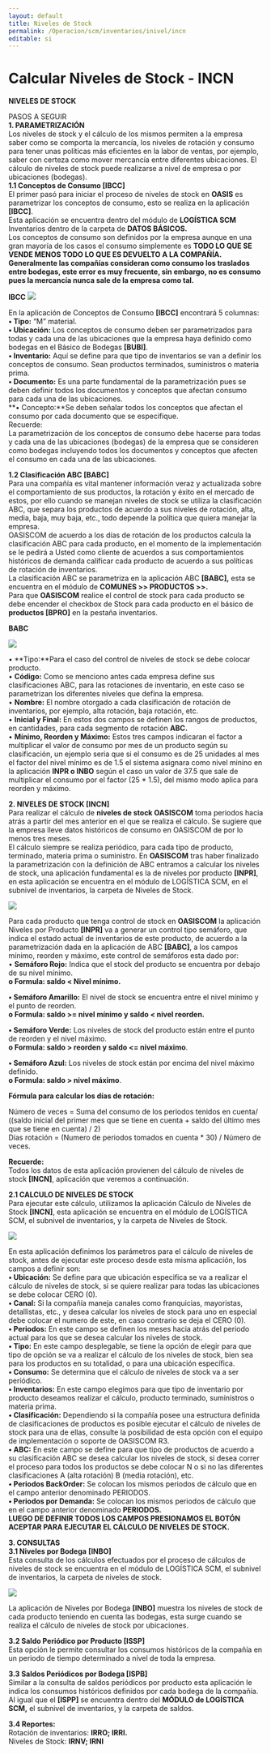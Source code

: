 ```yaml
---
layout: default
title: Niveles de Stock
permalink: /Operacion/scm/inventarios/inivel/incn
editable: si
---
```


# Calcular Niveles de Stock - INCN

**NIVELES DE STOCK**  


PASOS A SEGUIR  
**1.	PARAMETRIZACIÓN**   
Los niveles de stock y el cálculo de los mismos permiten a la empresa saber como se comporta la mercancía, los niveles de rotación y consumo para tener unas políticas más eficientes en la labor de ventas, por ejemplo, saber con certeza como mover mercancía entre diferentes ubicaciones. El cálculo de niveles de stock puede realizarse a nivel de empresa o por ubicaciones (bodegas).   
**1.1	Conceptos de Consumo [IBCC]**  
El primer pasó para iniciar el proceso de niveles de stock en **OASIS** es parametrizar los conceptos de consumo, esto se realiza en la aplicación **[IBCC]**.    
Esta aplicación se encuentra dentro del módulo de **LOGÍSTICA SCM** Inventarios dentro de la carpeta de **DATOS BÁSICOS.**   
Los conceptos de consumo son definidos por la empresa aunque en una gran mayoría de los casos el consumo simplemente es **TODO LO QUE SE VENDE MENOS TODO LO QUE ES DEVUELTO A LA COMPAÑÍA.**   
**Generalmente las compañías consideran como consumo los traslados entre bodegas, este error es muy frecuente, sin embargo, no es consumo pues la mercancía nunca sale de la empresa como tal.**   

**IBCC**
![](ibcc11.png)


En la aplicación de Conceptos de Consumo **[IBCC]** encontrará 5 columnas:  
**•	Tipo:** “M” material.  
**•	Ubicación:** Los conceptos de consumo deben ser parametrizados para todas y cada una de las ubicaciones que la empresa haya definido como bodegas en el Básico de Bodegas **[BUBI]**.   
**•	Inventario:** Aquí se define para que tipo de inventarios se van a definir los conceptos de consumo. Sean productos terminados, suministros o materia prima.   
**•	Documento:** Es una parte fundamental de la parametrización pues se deben definir todos los documentos y conceptos que afectan consumo para cada una de las ubicaciones.   
**•	Concepto:**Se deben señalar todos los conceptos que afectan el consumo por cada documento que se especifique.   
Recuerde:   
La parametrización de los conceptos de consumo debe hacerse para todas y cada una de las ubicaciones (bodegas) de la empresa que se consideren como bodegas incluyendo todos los documentos y conceptos que afecten el consumo en cada una de las ubicaciones.   

**1.2  	Clasificación ABC  [BABC]**  
Para una compañía es vital mantener información veraz y actualizada sobre el comportamiento de sus productos, la rotación y éxito en el mercado de estos, por ello cuando se manejan niveles de stock se utiliza la clasificación ABC, que separa los productos de acuerdo a sus niveles de rotación, alta, media, baja, muy baja, etc., todo depende la política que quiera manejar la empresa.   
OASISCOM de acuerdo a los días de rotación de los productos calcula la clasificación ABC para cada producto, en el momento de la implementación se le pedirá a Usted como cliente de acuerdos a sus comportamientos históricos de demanda calificar cada producto de acuerdo a sus políticas de rotación de inventarios.    
La clasificación ABC se parametriza en la aplicación ABC **[BABC],** esta se encuentra en el módulo de **COMUNES >> PRODUCTOS >>.**  
Para que **OASISCOM** realice el control de stock para cada producto se debe encender el checkbox de Stock para cada producto en el básico de **productos [BPRO]** en la pestaña inventarios.   

**BABC**  

![](babc11.png)  

•	**Tipo:**Para el caso del control de niveles de stock se debe colocar producto.   
•	**Código:** Como se menciono antes cada empresa define sus clasificaciones ABC, para las rotaciones de inventario, en este caso se parametrizan los diferentes niveles que defina la empresa.   
•	**Nombre:** El nombre otorgado a cada clasificación de rotación de inventarios, por ejemplo, alta rotación, baja rotación, etc.   
•	**Inicial y Final:** En estos dos campos se definen los rangos de productos, en cantidades, para cada segmento de rotación **ABC.**   
•	**Mínimo, Reorden y Máximo:** Estos tres campos indicaran el factor a multiplicar el valor de consumo por mes de un producto según su clasificación, un ejemplo seria que si el consumo es de 25 unidades al mes el factor del nivel mínimo es de 1.5 el sistema asignara como nivel minino en la aplicación **INPR o INBO** según el caso un valor de 37.5 que sale de multiplicar el consumo por el factor (25 * 1.5), del mismo modo aplica para reorden y máximo.    

**2.	 NIVELES DE STOCK   [INCN]**  
Para realizar el cálculo de **niveles de stock OASISCOM** toma periodos hacia atrás a partir del mes anterior en el que se realiza el cálculo. Se sugiere que la empresa lleve datos históricos de consumo en OASISCOM de por lo menos tres meses.   
El cálculo siempre se realiza periódico, para cada tipo de producto, terminado, materia prima o suministro. 
En **OASISCOM** tras haber finalizado la parametrización con la definición de ABC entramos a calcular los niveles de stock, una aplicación fundamental es la de niveles por producto **[INPR]**, en esta aplicación se encuentra en el módulo de LOGÍSTICA SCM, en el subnivel de inventarios, la carpeta de Niveles de Stock.   

![](inpr22.png)

Para cada producto que tenga control de stock en **OASISCOM** la aplicación Niveles por Producto **[INPR]** va a generar un control tipo semáforo, que indica el estado actual de inventarios de este producto, de acuerdo a la parametrización dada en la aplicación de ABC **[BABC]**, a los campos mínimo, reorden y máximo, este control de semáforos esta dado por:   
•	**Semáforo Rojo:** Indica que el stock del producto se encuentra por debajo de su nivel mínimo.   
**o	Formula: saldo < Nivel mínimo.**   

**•	Semáforo Amarillo:** El nivel de stock se encuentra entre el nivel mínimo y el punto de reorden.    
**o	Formula: saldo >= nivel mínimo y saldo < nivel reorden.**  

**•	Semáforo Verde:** Los niveles de stock del producto están entre el punto de reorden y el nivel máximo.   
**o	Formula: saldo > reorden y saldo <= nivel máximo**.  

**•	Semáforo Azul:** Los niveles de stock están por encima del nivel máximo definido.   
**o	Formula: saldo > nivel máximo**.   


**Fórmula para calcular los días de rotación:**   

Número de veces = Suma del consumo de los periodos tenidos en cuenta/ ((saldo inicial del primer mes que se tiene en cuenta + saldo del último mes que se tiene en cuenta) / 2)  
Días rotación = (Numero de periodos tomados en cuenta * 30) / Número de veces.  

**Recuerde:**   
Todos los datos de esta aplicación provienen del cálculo de niveles de stock **[INCN]**, aplicación que veremos a continuación.   

**2.1	CALCULO DE NIVELES DE STOCK**   
Para ejecutar este cálculo, utilizamos la aplicación Cálculo de Niveles de Stock **[INCN]**, esta aplicación se encuentra en el módulo de LOGÍSTICA SCM, el subnivel de inventarios, y la carpeta de Niveles de Stock.   

![](incn2.png)   

En esta aplicación definimos los parámetros para el cálculo de niveles de stock, antes de ejecutar este proceso desde esta misma aplicación, los campos a definir son:   
**•	Ubicación:** Se define para que ubicación especifica se va a realizar el cálculo de niveles de stock, si se quiere realizar para todas las ubicaciones se debe colocar CERO (0).   
**•	Canal:** Si la compañía maneja canales como franquicias, mayoristas, detallistas, etc., y desea calcular los niveles de stock para uno en especial debe colocar el numero de este, en caso contrario se deja el CERO (0).  
**•	Periodos:** En este campo se definen los meses hacia atrás del periodo actual para los que se desea calcular los niveles de stock.   
**•	Tipo:** En este campo desplegable, se tiene la opción de elegir para que tipo de opción se va a realizar el cálculo de los niveles de stock, bien sea para los productos en su totalidad, o para una ubicación específica.   
**•	Consumo:** Se determina que el cálculo de niveles de stock va a ser periódico.   
**•	Inventarios:** En este campo elegimos para que tipo de inventario por producto deseamos realizar el cálculo, producto terminado, suministros o materia prima.   
**•	Clasificación:** Dependiendo si la compañía posee una estructura definida de clasificaciones de productos es posible ejecutar el cálculo de niveles de stock para una de ellas, consulte la posibilidad de esta opción con el equipo de implementación o soporte de OASISCOM R3.   
**•	ABC:** En este campo se define para que tipo de productos de acuerdo a su clasificación ABC se desea calcular los niveles de stock, si desea correr el proceso para todos los productos se debe colocar N o si no las diferentes clasificaciones A (alta rotación) B (media rotación), etc.   
**•	Periodos BackOrder:** Se colocan los mismos periodos de cálculo que en el campo anterior denominado PERIODOS.   
**•	 Periodos por Demanda:** Se colocan los mismos periodos de cálculo que en el campo anterior denominado **PERIODOS.  
LUEGO DE DEFINIR TODOS LOS CAMPOS PRESIONAMOS EL BOTÓN ACEPTAR PARA EJECUTAR EL CÁLCULO DE NIVELES DE STOCK.**   


**3.	CONSULTAS**   
**3.1	Niveles por Bodega** **[INBO]**   
Esta consulta de los cálculos efectuados por el proceso de cálculos de niveles de stock se encuentra en el módulo de LOGÍSTICA SCM, el subnivel de inventarios, la carpeta de niveles de stock.   

![](inbo4.png)  

La aplicación de Niveles por Bodega **[INBO]** muestra los niveles de stock de cada producto teniendo en cuenta las bodegas, esta surge cuando se realiza el cálculo de niveles de stock por ubicaciones.   

**3.2	Saldo Periódico por Producto [ISSP]**   
Esta opción le permite consultar los consumos históricos de la compañía en un periodo de tiempo determinado a nivel de toda la empresa.   

**3.3	Saldos Periódicos por Bodega [ISPB]**  
Similar a la consulta de saldos periódicos por producto esta aplicación le indica los consumos históricos definidos por cada bodega de la compañía. Al igual que el **[ISPP]** se encuentra dentro del **MÓDULO de LOGÍSTICA SCM,** el subnivel de inventarios, y la carpeta de saldos.   

**3.4	Reportes:**  
Rotación de inventarios:  **IRRO; IRRI.**  
Niveles de Stock: **IRNV; IRNI**   
















